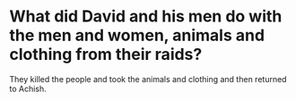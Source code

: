 # What did David and his men do with the men and women, animals and clothing from their raids?

They killed the people and took the animals and clothing and then returned to Achish.

